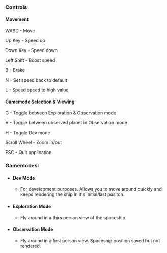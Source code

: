 ### Controls
#### Movement
WASD - Move

Up Key - Speed up

Down Key - Speed down

Left Shift - Boost speed

B - Brake

N - Set speed back to default

L - Speed speed to high value
#### Gamemode Selection & Viewing
G - Toggle between Exploration & Observation mode

V - Toggle between observed planet in Observation mode

H - Toggle Dev mode

Scroll Wheel - Zoom in/out

ESC - Quit application

### Gamemodes:
- #### Dev Mode
    - For development purposes. Allows you to move around quickly and keeps rendering the ship in it's initial/last positon.
- #### Exploration Mode
    - Fly around in a thirs person view of the spaceship.
- #### Observation Mode
    - Fly around in a first person view. Spaceship position saved but not rendered.